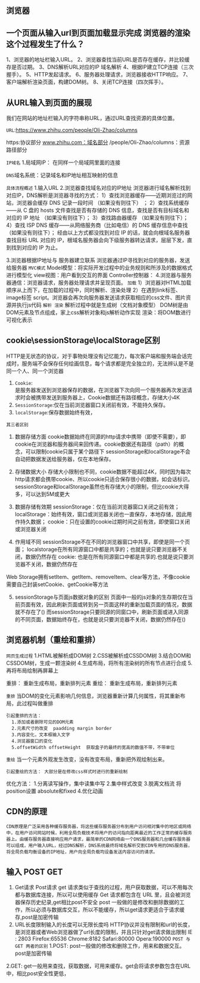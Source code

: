 ## 浏览器

## 一个页面从输入url到页面加载显示完成 浏览器的渲染 这个过程发生了什么？
 1、浏览器的地址栏输入URL。
 2、浏览器查找当前URL是否存在缓存，并比较缓存是否过期。
 3、DNS解析URL对应的IP  域名解析 
 4、根据IP建立TCP连接（三次握手）。
 5、HTTP发起请求。
 6、服务器处理请求，浏览器接收HTTP响应。
 7、客户端解析渲染页面，构建DOM树。
 8、关闭TCP连接（四次挥手）。


## 从URL输入到页面的展现

  我们在网站的地址栏输入的字符串称URL，通过URL查找资源的具体位置。
  
  `URL`:https://www.zhihu.com/people/Oli-Zhao/columns
  
  https:协议部分
  www.zhihu.com：域名部分
  /people/Oli-Zhao/columns：资源路径部分

  `IP域名`
    1.局域网IP： 在同样一个局域网里面的连接

  `DNS`域名系统：记录域名和IP地址相互映射的信息



  `具体流程概述`
  1.输入URL
  2.浏览器查找域名对应的IP地址
      浏览器进行域名解析找到对应IP，DNS解析是浏览器寻找的方式：
        1）查找浏览器缓存——近期浏览过的网站，浏览器会缓存 DNS 记录一段时间 （如果没有则往下） ；
        2）查找系统缓存——从 C 盘的 hosts 文件查找是否有存储的 DNS 信息，查找是否有目标域名和对应的 IP 地址 （如果没有则往下）；
        3）查找路由器缓存 （如果没有则往下）；
        4）查找 ISP DNS 缓存——从网络服务商（比如电信）的 DNS 缓存信息中查找（如果没有则往下）；
        经由以上方式都没找到对应 IP 的话，就会向根域名服务器查找目标 URL 对应的 IP，根域名服务器会向下级服务器转达请求，层层下发，直到找到对应的 IP 为止。



  3.浏览器根据IP地址与 服务器建立联系  浏览器通过IP寻找到对应的服务器，发送给服务器
        `MVC模式`
        Model模型：将实际开发过程中的业务规则和所涉及的数据格式进行模型化
        view视图：用户看到交互的界面
        Controller控制器：
  4.浏览器与服务器通信：浏览器请求，服务器处理请求并呈现页面。
    `加载` 
        1）浏览器对HTML加载顺序从上而下，在加载的过程中，同时解析、渲染处理
        2）在遇到link标签、image标签 script。浏览器会再次向服务器发送请求获取相应的css文件、图片资源并执行js代码
      `解析 渲染`
      解析过程中就是生成树（文档对象模型）
      DOM树是由DOM元素及节点组成，家上css解析对象和js解析动作实现
      渲染：将DOM数进行可视化表示



## cookie\sessionStorage\localStorage区别
HTTP是无状态的协议，对于事物处理没有记忆能力，每次客户端和服务端会话完成时，服务端不会保存任何绘画信息，每个请求都是完全独立的，无法辨认是不是同一个人、同一个浏览器
1. `Cookie`:  
    是服务器发送到浏览器保存的数据，在浏览器下次向同一个服务器再次发送请求时会被携带发送到服务器上，Cookie数据还有路径概念，存储大小4K
2. `SessionStorage`:仅在当前浏览器窗口关闭前有效，不能持久保存。
3. `localStorage`:保存数据始终有效，



`其三者区别`
1. 数据存储方面
cookie数据始终在同源的http请求中携带（即使不需要），即cookie在浏览器和服务器间来回传递。cookie数据还有路径（path）的概念，可以限制cookie只属于某个路径下
sessionStorage和localStorage不会自动把数据发送给服务器，仅在本地保存。


2. 存储数据大小
存储大小限制也不同，cookie数据不能超过4K，同时因为每次http请求都会携带cookie、所以cookie只适合保存很小的数据，如会话标识。
sessionStorage和localStorage虽然也有存储大小的限制，但比cookie大得多，可以达到5M或更大


3. 数据存储有效期
sessionStorage：仅在当前浏览器窗口关闭之前有效；
localStorage：始终有效，窗口或浏览器关闭也一直保存，本地存储，因此用作持久数据；
cookie：只在设置的cookie过期时间之前有效，即使窗口关闭或浏览器关闭


4. 作用域不同
sessionStorage不在不同的浏览器窗口中共享，即使是同一个页面；
localstorage在所有同源窗口中都是共享的；也就是说只要浏览器不关闭，数据仍然存在
cookie: 也是在所有同源窗口中都是共享的.也就是说只要浏览器不关闭，数据仍然存在


Web Storage拥有setItem、getItem、removeItem、clear等方法，不像cookie需要自己封装setCookie、getCookie等方法

5. sessionStorage与页面js数据对象的区别
页面中一般的js对象的生存期仅在当前页面有效，因此刷新页面或转到另一页面这样的重新加载页面的情况，数据就不存在了()
而sessionStorage只要同源的同窗口中，刷新页面或进入同源的不同页面，数据始终存在，也就是说只要浏览器不关闭，数据仍然存在()


## 浏览器机制（重绘和重排）
  `网页生成过程`
      1.HTML被解析成DOM树
      2.CSS被解析成CSSDOM树
      3.结合DOM和CSSDOM树，生成一颗渲染树
      4.生成布局，将所有渲染树的所有节点进行合成
      5.再将布局绘制再屏幕上

  重排： 重新生成布局，重新排列元素
  重绘： 重新生成布局，重新排列元素
  
  `重排`
    当DOM的变化元素影响几何信息，浏览器重新计算几何属性，将其重新布局，此过程叫做重排

    引起重排的方法：
      1.添加或者删除可见的DOM元素
      2.元素尺寸的改变  paadding margin border
      3.内容变化，文本框输入文字
      4.浏览器窗口的变化
      5.offsetWidth offsetHeight  获取盒子的最终的宽高的数值不带，不带单位
    
  `重绘`
    当一个元素外观发生改变，没有改变布局，重新把外观绘制出来。

    引起重绘的方法： 大部分是在修改css样式时进行的重新绘制

  优化方法：
    1.分离读写操作，集中读集中写
    2.集中样式改变
    3.脱离文档流 将position设置 absolute和fixed
    4.优化动画


  ## CDN的原理
    CDN原理是广泛采用各种缓存服务器，将这些缓存服务器分布到用户访问相对集中的地区或网络中，在用户访问网站时候，利用全局负载技术将用户的访问指向距离最近的工作正常的缓存服务器上。由缓存服务器直接响应用户请求，最简单的CDN网络由一个DNS服务器和几台缓存服务器可以组成，用户输入URL，经过DNS解析，DNS系统最终将域名解析交割CDN专用的DNS服务器，将全局负载均衡设备的IP地址，用户向全局负载均设备发送内容访问的请求。



  
## 输入 POST GET
  1. Get请求   Post请求
 get  请求类似于查找的过程，用户获取数据，可以不用每次都与数据库连接，所以可以使用缓存 Get 请求都包含在 URL 里，且会被浏览器保存历史纪录,get相比post不安全
 post 一般做的是修改和删除数据的工作，所以必须与数据库交互，所以不能缓存，所以get请求更适合于请求缓存,post是加密传输
  2. URL长度限制输入的长度可以无限长度吗
HTTP协议并没有限制和url的长度，是浏览器或者Web浏览器做了url长度的限制，并且只针对get请求做出限制
  IE : 2803
  Firefox:65536
  Chrome:8182
  Safari:80000
  Opera:190000
`POST 与 GET 两者的区别`
  1.POST: post一般做的修改和删除工作，用来和数据交互。post是加密传输

  2.GET: get一般用来查找，获取数据，可用来缓存。get会将请求参数包含在URL中，相比post安全性更低，
